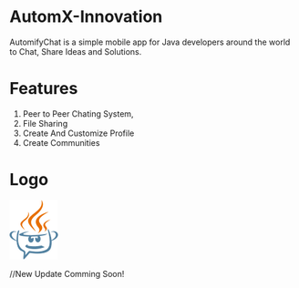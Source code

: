 # AutomX-Innovation
AutomifyChat is a simple mobile app for Java developers around the world to Chat, Share Ideas and Solutions.

# Features
1. Peer to Peer Chating System,
2. File Sharing
3. Create And Customize Profile
4. Create Communities


# Logo
![automifychat logo](images/logo.png)

//New Update Comming Soon!
